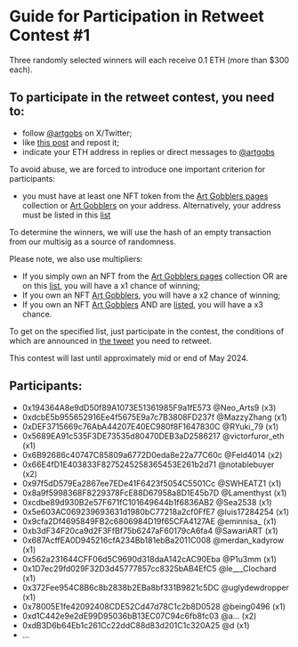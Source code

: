 # Guide for Participation in Retweet Contest #1

Three randomly selected winners will each receive 0.1 ETH (more than $300 each).

## To participate in the retweet contest, you need to:
* follow [@artgobs](https://twitter.com/artgobs) on X/Twitter;
* like [this post](https://twitter.com/artgobs/status/1783470320331948443) and repost it;
* indicate your ETH address in replies or direct messages to [@artgobs](https://twitter.com/artgobs)

To avoid abuse, we are forced to introduce one important criterion for participants:
* you must have at least one NFT token from the [Art Gobblers pages](https://blur.io/collection/pages) collection or [Art Gobblers](https://blur.io/collection/artgobblers) on your address. Alternatively, your address must be listed in this [list](https://github.com/Artgobblers-community/Contests/blob/main/active-members-list.txt)

To determine the winners, we will use the hash of an empty transaction from our multisig as a source of randomness.

Please note, we also use multipliers:

* If you simply own an NFT from the [Art Gobblers pages](https://blur.io/collection/pages) collection OR are on this [list](https://github.com/Artgobblers-community/Contests/blob/main/active-members-list.txt), you will have a x1 chance of winning;
* If you own an NFT [Art Gobblers](https://blur.io/collection/artgobblers), you will have a x2 chance of winning;
* If you own an NFT [Art Gobblers](https://blur.io/collection/artgobblers) AND are [listed](https://github.com/Artgobblers-community/Contests/blob/main/active-members-list.txt), you will have a x3 chance.
  
To get on the specified list, just participate in the contest, the conditions of which are announced in [the tweet](https://twitter.com/artgobs/status/1783470320331948443) you need to retweet.

This contest will last until approximately mid or end of May 2024.


## Participants:
* 0x194364A8e9dD50f89A1073E51361985F9a1fE573 @Neo_Arts9 (x3)
* 0xdcbE5b955652916Ee4f5675E9a7c7B3808FD237f @MazzyZhang (x1)
* 0xDEF3715669c76AbA44207E40EC980f8F1647830C @RYuki_79 (x1)
* 0x5689EA91c535F3DE73535d80470DEB3aD2586217 @victorfuror_eth (x1)
* 0x6B92686c40747C85809a6772D0eda8e22a77C60c @Feld4014 (x2)
* 0x66E4fD1E403833F8275245258365453E261b2d71 @notablebuyer (x2)
* 0x97f5dD579Ea2867ee7EDe41F6423f5054C5501Cc @SWHEATZ1 (x1)
* 0x8a9f5998368F8229378FcE88D67958a8D1E45b7D @Lamenthyst (x1)
* 0xcdbe89d930B2e57F671fC101649644b1f6836AB2 @Sea2538 (x1)
* 0x5e603AC069239693631d1980bC77218a2cf0FfE7 @luis17284254 (x1)
* 0x9cfa2Df4695849FB2c6806984D19f65CFA4127AE @eminnisa_ (x1)
* 0xb3dF34F20ca9d2F3FfBf75b6247aF60179cA6fa4 @SawariART (x1)
* 0x687AcffEA0D945216cfA234Bb181ebBa2011C008 @merdan_kadyrow (x1)
* 0x562a231644CFF06d5C9690d318daA142cAC90Eba @P1u3mm (x1)
* 0x1D7ec29fd029F32D3d45777857cc8325bAB4EfC5 @le___Clochard (x1)
* 0x372Fee954C8B6c8b2838b2EBa8bf331B9821c5DC @uglydewdropper (x1)
* 0x78005E1fe42092408CDE52Cd47d78C1c2b8D0528 @being0496 (x1)
* 0xd1C442e9e2dE99D95036bB13EC07C94c6fb8fc03 @a... (x2)
* 0xdB3D6b64Eb1c261Cc22ddC88d83d201C1c320A25 @d (x1)
* ...
